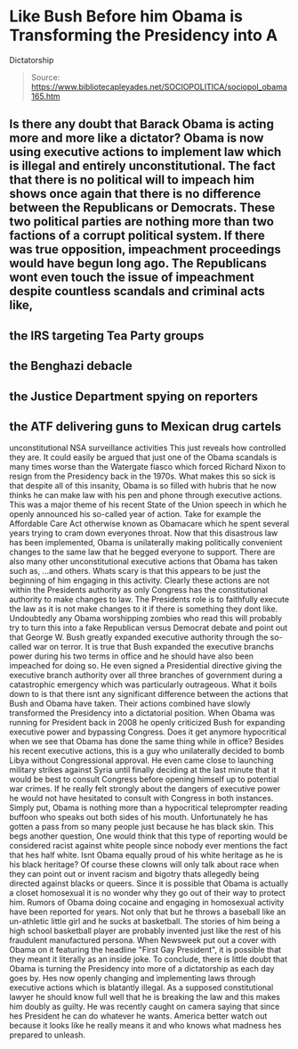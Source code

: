 # Like Bush Before him Obama is Transforming the Presidency into A 
Dictatorship

> Source: https://www.bibliotecapleyades.net/SOCIOPOLITICA/sociopol_obama165.htm

Is there any doubt that
Barack Obama
is acting more and more like a dictator?
Obama is now using executive actions to
implement law which is illegal and entirely unconstitutional. The fact
that there is no political will to impeach him shows once again that
there is no difference between the Republicans or Democrats.
These two political parties are nothing more
than two factions of a corrupt political system. If there was true
opposition, impeachment proceedings would have begun long ago.
The Republicans wont even touch the issue
of impeachment despite countless scandals and criminal acts like,
-
the IRS targeting Tea Party groups
-
the Benghazi debacle
-
the Justice Department spying on
reporters
-
the ATF delivering guns to Mexican
drug cartels
-
unconstitutional NSA surveillance
activities
This just reveals how controlled they are.
It could easily be argued that just one of
the Obama scandals is many times worse than the Watergate fiasco which
forced Richard Nixon to resign from the Presidency back in the
1970s. What makes this so sick is that despite all of this insanity,
Obama is so filled with hubris that he now thinks he can make law with
his pen and phone through executive actions.
This was a major theme of his recent State
of the Union speech in which he openly announced his so-called year of
action.
Take for example the Affordable Care Act
otherwise known as Obamacare which he spent several years trying to cram
down everyones throat. Now that this disastrous law has been
implemented, Obama is unilaterally making politically
convenient changes to the same law that
he begged everyone to support.
There are also many
other unconstitutional executive actions that
Obama has taken such as,
...and others.
Whats scary is that this appears to be just
the beginning of him engaging in this activity. Clearly these actions
are not within the Presidents authority as only Congress has the
constitutional authority to make changes to law.
The Presidents role is to faithfully
execute the law as it is not make changes to it if there is something
they dont like.
Undoubtedly any Obama worshipping zombies
who read this will probably try to turn this into a fake Republican
versus Democrat debate and point out that
George W. Bush greatly expanded
executive authority through
the so-called war on terror.
It is true that Bush expanded the executive
branchs power during his two terms in office and he should have also
been impeached for doing so.
He even signed a
Presidential directive giving the
executive branch authority over all three branches of government during
a catastrophic emergency which was particularly outrageous.
What it boils down to is that there isnt
any significant difference between the actions that Bush and Obama have
taken. Their actions combined have slowly transformed the Presidency
into a dictatorial position.
When Obama was running for President back in
2008
he openly criticized Bush for expanding
executive power and bypassing Congress.
Does it get anymore hypocritical when we see
that Obama has done the same thing while in office? Besides his recent
executive actions, this is a guy who unilaterally decided to bomb Libya
without Congressional approval.
He even came close to launching military
strikes against Syria until finally deciding at the last minute that it
would be best to consult Congress before opening himself up to potential
war crimes.
If he really felt strongly about the dangers
of executive power he would not have hesitated to consult with Congress
in both instances.
Simply put, Obama is nothing more than a
hypocritical teleprompter reading buffoon who speaks out both sides of
his mouth. Unfortunately he has gotten a pass from so many people just
because he has black skin.
This begs another question,
One would think that this type of reporting
would be considered racist against white people since nobody ever
mentions the fact that hes half white.
Isnt Obama equally proud of his white
heritage as he is his black heritage? Of course these clowns will only
talk about race when they can point out or invent racism and bigotry
thats allegedly being directed against blacks or queers.
Since it is possible that Obama is actually
a closet homosexual it is no wonder why they go out of their way to
protect him.
Rumors of Obama doing cocaine and engaging
in homosexual activity have been reported for years. Not only that
but
he throws a baseball like an un-athletic little
girl and
he sucks at basketball.
The stories of him being a high school
basketball player are probably invented just like the rest of his
fraudulent manufactured persona. When Newsweek put out a cover with
Obama on it featuring the headline "First
Gay President", it is possible that they meant it literally as an
inside joke.
To conclude, there is little doubt that
Obama is turning the Presidency into more of a dictatorship as each day
goes by. Hes now openly changing and implementing laws through
executive actions which is blatantly illegal.
As a supposed constitutional lawyer he
should know full well that he is breaking the law and this makes him
doubly as guilty. He was recently caught on camera
saying that since hes President he can do
whatever he wants.
America better watch out because it looks
like he really means it and who knows what madness hes prepared to
unleash.
